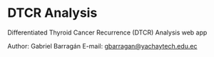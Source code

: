 # DTCR Analysis

Differentiated Thyroid Cancer Recurrence (DTCR) Analysis web app 

Author: Gabriel Barragán
E-mail: gbarragan@yachaytech.edu.ec
